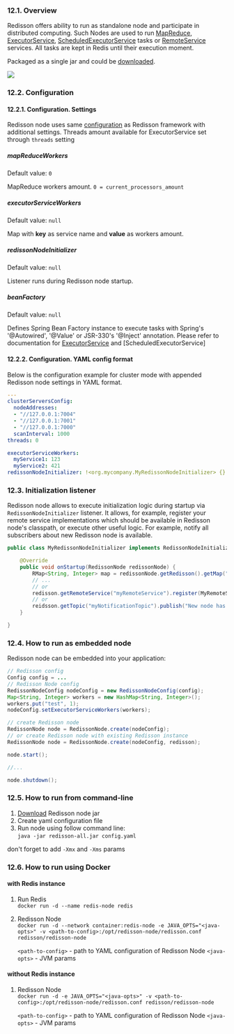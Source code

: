 ### 12.1. Overview
Redisson offers ability to run as standalone node and participate in distributed computing. Such Nodes are used to run [MapReduce](./9.-distributed-services/#95-distributed-mapreduce-service), [ExecutorService](./9.-distributed-services#93-executor-service), [ScheduledExecutorService](https://github.com/mrniko/redisson/wiki/9.-distributed-services#94-scheduled-executor-service) tasks or [RemoteService](./9.-distributed-services#91-remote-service) services. All tasks are kept in Redis until their execution moment.

Packaged as a single jar and could be [downloaded](https://repository.sonatype.org/service/local/artifact/maven/redirect?r=central-proxy&g=org.redisson&a=redisson-all&v=LATEST&e=jar).

![](https://redisson.org/architecture.png)

### 12.2. Configuration
#### 12.2.1. Configuration. Settings
Redisson node uses same [configuration](https://github.com/mrniko/redisson/wiki/2.-Configuration) as Redisson framework with additional settings. Threads amount available for ExecutorService set through `threads` setting

##### mapReduceWorkers
Default value: `0`

MapReduce workers amount.
`0 = current_processors_amount`

##### executorServiceWorkers
Default value: `null`

Map with <b>key</b> as service name and <b>value</b> as workers amount.

##### redissonNodeInitializer
Default value: `null`

Listener runs during Redisson node startup.

##### beanFactory
Default value: `null`

Defines Spring Bean Factory instance to execute tasks with Spring's '@Autowired', '@Value' or JSR-330's '@Inject' annotation. Please refer to documentation for [ExecutorService](https://github.com/redisson/redisson/wiki/9.-distributed-services/#933-distributed-executor-service-tasks-with-spring-beans) and [ScheduledExecutorService]

#### 12.2.2. Configuration. YAML config format
Below is the configuration example for cluster mode with appended Redisson node settings in YAML format.
```yaml
---
clusterServersConfig:
  nodeAddresses:
  - "//127.0.0.1:7004"
  - "//127.0.0.1:7001"
  - "//127.0.0.1:7000"
  scanInterval: 1000
threads: 0

executorServiceWorkers:
  myService1: 123
  myService2: 421
redissonNodeInitializer: !<org.mycompany.MyRedissonNodeInitializer> {}
```

### 12.3. Initialization listener
Redisson node allows to execute initialization logic during startup via `RedissonNodeInitializer` listener. It allows, for example, register your remote service implementations which should be available in Redisson node's classpath, or execute other useful logic. For example, notify all subscribers about new Redisson node is available.
```java
public class MyRedissonNodeInitializer implements RedissonNodeInitializer {

    @Override
    public void onStartup(RedissonNode redissonNode) {
        RMap<String, Integer> map = redissonNode.getRedisson().getMap("myMap");
        // ...
        // or
        redisson.getRemoteService("myRemoteService").register(MyRemoteService.class, new MyRemoteServiceImpl(...));
        // or
        reidsson.getTopic("myNotificationTopic").publish("New node has joined. id:" + redissonNode.getId() + " remote-server:" + redissonNode.getRemoteAddress());
    }

}
```
### 12.4. How to run as embedded node
Redisson node can be embedded into your application:
```java
// Redisson config
Config config = ...
// Redisson Node config
RedissonNodeConfig nodeConfig = new RedissonNodeConfig(config);
Map<String, Integer> workers = new HashMap<String, Integer>();
workers.put("test", 1);
nodeConfig.setExecutorServiceWorkers(workers);

// create Redisson node
RedissonNode node = RedissonNode.create(nodeConfig);
// or create Redisson node with existing Redisson instance
RedissonNode node = RedissonNode.create(nodeConfig, redisson);

node.start();

//...

node.shutdown();
```

### 12.5. How to run from command-line

1. [Download](https://repository.sonatype.org/service/local/artifact/maven/redirect?r=central-proxy&g=org.redisson&a=redisson-all&v=LATEST&e=jar) Redisson node jar
2. Create yaml configuration file
3. Run node using follow command line:  
`java -jar redisson-all.jar config.yaml`  

don't forget to add `-Xmx` and `-Xms` params

### 12.6. How to run using Docker

#### with Redis instance

1. Run Redis  
   `docker run -d --name redis-node redis`
2. Redisson Node  
   `docker run -d --network container:redis-node -e JAVA_OPTS="<java-opts>" -v <path-to-config>:/opt/redisson-node/redisson.conf redisson/redisson-node`
   
   `<path-to-config>` - path to YAML configuration of Redisson Node
   `<java-opts>` - JVM params

#### without Redis instance

1. Redisson Node  
   `docker run -d -e JAVA_OPTS="<java-opts>" -v <path-to-config>:/opt/redisson-node/redisson.conf redisson/redisson-node`
   
   `<path-to-config>` - path to YAML configuration of Redisson Node
   `<java-opts>` - JVM params
